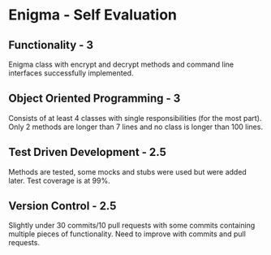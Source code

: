 # Enigma - Self Evaluation

## Functionality - 3
Enigma class with encrypt and decrypt methods and command line interfaces successfully implemented.

## Object Oriented Programming - 3
Consists of at least 4 classes with single responsibilities (for the most part). Only 2 methods are longer than 7 lines and no class is longer than 100 lines.

## Test Driven Development - 2.5
Methods are tested, some mocks and stubs were used but were added later. Test coverage is at 99%.

## Version Control - 2.5
Slightly under 30 commits/10 pull requests with some commits containing multiple pieces of functionality. Need to improve with commits and pull requests.
